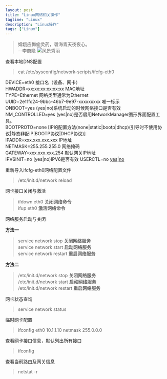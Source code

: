 ```yaml
---
layout: post
title: "Linux网络相关操作"
tagline: "Linux"
description: "Linux操作"
tags: ["Linux"]
---
```

> 嫦娥应悔偷灵药，碧海青天夜夜心。  
>						--李商隐
![风景秀丽](http://sc.jb51.net/uploads/allimg/150414/11-150414121036148.jpg)

查看本地DNS配置
> cat /etc/sysconfig/network-scripts/ifcfg-eth0

DEVICE=eth0  接口名（设备、网卡）  
HWADDR=xx:xx:xx:xx:xx:xx MAC地址   
TYPE=Ethernet 网络类型通常为Ethernet  
UUID=2e11fc24-9bbc-46b7-9e97-xxxxxxxxx  唯一标示  
ONBOOT=yes  (yes|no)系统启动的时候网络接口是否有效  
NM_CONTROLLED=yes (yes|no)是否启用NetworkManager图形界面配置工具。  
BOOTPROTO=none  [IP的配置方法(none|static|bootp|dhcp)(引导时不使用协议|静态非配IP|BOOTP协议|DHCP协议)]  
IPADDR=xxx.xxx.xxx.xxx  IP地址  
NETMASK=255.255.255.0  网络掩码   
GATEWAY=xxx.xxx.xxx.254  默认网关IP地址   
IPV6INIT=no  (yes|no)IPV6是否有效
USERCTL=no  [yes|no](非root用户是否可以控制该设备)

重新导入ifcfg-eth0网络配置文件
> /etc/init.d/network reload

网卡接口关闭与激活
> ifdown eth0 **关闭网络命令**  
> ifup eth0 **激活网络命令**

网络服务启动与关闭  

**方法一**
> service network stop  **关闭网络服务**  
> service network start **启动网络服务**  
> service network restart **重启网络服务**

**方法二**
> /etc/init.d/network stop **关闭网络服务**  
> /etc/init.d/network start **启动网络服务**  
> /etc/init.d/network restart  **重启网络服务**

网卡状态查询
> service network status

临时网卡配置
> ifconfig eth0 10.1.1.10 netmask 255.0.0.0

查看网卡接口信息，默认列出所有接口
> ifconfig

查看当前路由及网关信息
> netstat -r